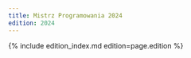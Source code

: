 ```yaml
---
title: Mistrz Programowania 2024
edition: 2024
---
```


{% include edition_index.md edition=page.edition %}
